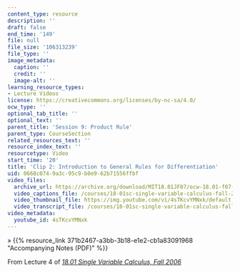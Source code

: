 ```yaml
---
content_type: resource
description: ''
draft: false
end_time: '149'
file: null
file_size: '106313239'
file_type: ''
image_metadata:
  caption: ''
  credit: ''
  image-alt: ''
learning_resource_types:
- Lecture Videos
license: https://creativecommons.org/licenses/by-nc-sa/4.0/
ocw_type: ''
optional_tab_title: ''
optional_text: ''
parent_title: 'Session 9: Product Rule'
parent_type: CourseSection
related_resources_text: ''
resource_index_text: ''
resourcetype: Video
start_time: '20'
title: 'Clip 2: Introduction to General Rules for Differentiation'
uid: 0668c074-9a3c-95c9-b0e9-62b71556ffbf
video_files:
  archive_url: https://archive.org/download/MIT18.01JF07/ocw-18.01-f07-lec04_300k.mp4
  video_captions_file: /courses/18-01sc-single-variable-calculus-fall-2010/7707afc8d7ee50f48ef01e7536b13ec9_4sTKcvYMNxk.vtt
  video_thumbnail_file: https://img.youtube.com/vi/4sTKcvYMNxk/default.jpg
  video_transcript_file: /courses/18-01sc-single-variable-calculus-fall-2010/8d37193e8735cfd399c21e84f92e4d42_4sTKcvYMNxk.pdf
video_metadata:
  youtube_id: 4sTKcvYMNxk
---
```

» {{% resource_link 371b2467-a3bb-3b18-e1e2-cb1a83091968 "Accompanying Notes (PDF)" %}}

From Lecture 4 of [_18.01 Single Variable Calculus, Fall 2006_](/courses/18-01-single-variable-calculus-fall-2006/video_galleries/video-lectures)